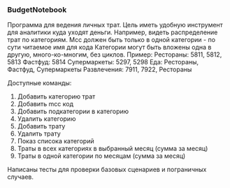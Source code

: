 ### BudgetNotebook
Программа для ведения личных трат.
Цель иметь удобную инструмент для аналитики куда уходят деньги.
Например, видеть распределение трат по категориям.
Mcc должен быть только в одной категории - по сути читаемое имя для
кода
Категории могут быть вложены одна в другую, много-ко-многим, без
циклов.
Пример:
Рестораны: 5811, 5812, 5813
Фастфуд: 5814
Супермаркеты: 5297, 5298
Еда: Рестораны, Фастфуд, Супермаркеты
Развлечения: 7911, 7922, Рестораны

Доступные команды:
1. Добавить категорию трат
2. Добавить mcc код
3. Добавить подкатегории в категорию
4. Удалить категорию
5. Добавить трату
6. Удалить трату
7. Показ списока категорий
8. Траты в всех категориях в выбранный месяц (сумма за месяц)
9. Траты в одной категории по месяцам (сумма за месяц)

Написаны тесты для проверки базовых сценариев и пограничных случаев.
